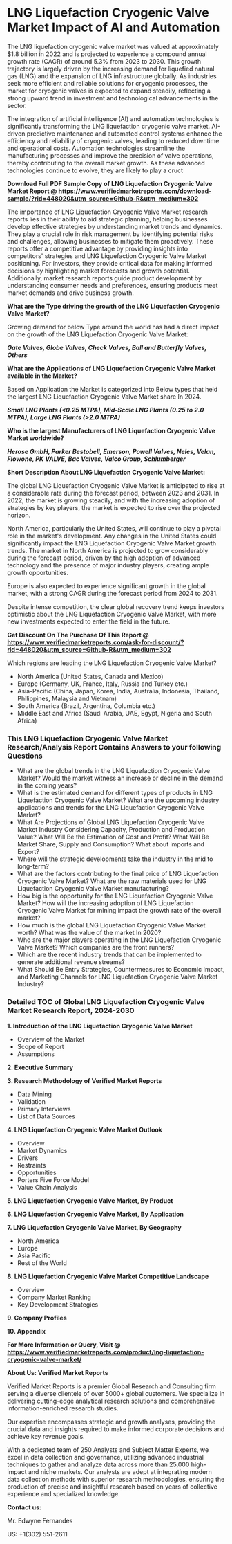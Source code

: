 <meta name="title" content="Global LNG Liquefaction Cryogenic Valve Market Impact of AI and Automation"><meta name="description" content="The LNG liquefaction cryogenic valve market was valued at approximately $1.8 billion in 2022 and is projected to experience a compound annual growth rate (CAGR) of aro"><meta name="title" content="LNG Liquefaction Cryogenic Valve Market Size, Share, Scope, Trends, Growth, Opportunities, Analysis, Forecast"><h1>LNG Liquefaction Cryogenic Valve Market Impact of AI and Automation</h1><p>The LNG liquefaction cryogenic valve market was valued at approximately $1.8 billion in 2022 and is projected to experience a compound annual growth rate (CAGR) of around 5.3% from 2023 to 2030. This growth trajectory is largely driven by the increasing demand for liquefied natural gas (LNG) and the expansion of LNG infrastructure globally. As industries seek more efficient and reliable solutions for cryogenic processes, the market for cryogenic valves is expected to expand steadily, reflecting a strong upward trend in investment and technological advancements in the sector.</p><p>The integration of artificial intelligence (AI) and automation technologies is significantly transforming the LNG liquefaction cryogenic valve market. AI-driven predictive maintenance and automated control systems enhance the efficiency and reliability of cryogenic valves, leading to reduced downtime and operational costs. Automation technologies streamline the manufacturing processes and improve the precision of valve operations, thereby contributing to the overall market growth. As these advanced technologies continue to evolve, they are likely to play a cruct</p><p id="" class=""><strong>Download Full PDF Sample Copy of LNG Liquefaction Cryogenic Valve Market Report @ <a href="https://www.verifiedmarketreports.com/download-sample/?rid=448020&utm_source=Github-R&utm_medium=302" target="_blank">https://www.verifiedmarketreports.com/download-sample/?rid=448020&utm_source=Github-R&utm_medium=302</a></strong></p><p>The importance of&nbsp;LNG Liquefaction Cryogenic Valve Market research reports lies in their ability to aid strategic planning, helping businesses develop effective strategies by understanding market trends and dynamics. They play a crucial role in risk management by identifying potential risks and challenges, allowing businesses to mitigate them proactively. These reports offer a competitive advantage by providing insights into competitors' strategies and LNG Liquefaction Cryogenic Valve Market positioning. For investors, they provide critical data for making informed decisions by highlighting market forecasts and growth potential. Additionally, market research reports guide product development by understanding consumer needs and preferences, ensuring products meet market demands and drive business growth.</p><p><strong>What are the&nbsp;Type driving the growth of the LNG Liquefaction Cryogenic Valve Market?</strong></p><p id="" class="">Growing demand for below Type around the world has had a direct impact on the growth of the LNG Liquefaction Cryogenic Valve Market:</p><em><strong>Gate Valves, Globe Valves, Check Valves, Ball and Butterfly Valves, Others</strong></em></p><strong>What are the&nbsp;Applications&nbsp;of LNG Liquefaction Cryogenic Valve Market available in the Market?</strong></p><p id="" class="">Based on Application the Market is categorized into Below types that held the largest LNG Liquefaction Cryogenic Valve Market share In 2024.</p><em><strong>Small LNG Plants (<0.25 MTPA), Mid-Scale LNG Plants (0.25 to 2.0 MTPA), Large LNG Plants (>2.0 MTPA)</strong></em></p><strong>Who is the largest Manufacturers of LNG Liquefaction Cryogenic Valve Market worldwide?</strong></p><p><em><strong>Herose GmbH, Parker Bestobell, Emerson, Powell Valves, Neles, Velan, Flowone, PK VALVE, Bac Valves, Valco Group, Schlumberger</strong></em></p><p id="" class=""><strong>Short Description About LNG Liquefaction Cryogenic Valve Market:</strong></p><p>The global LNG Liquefaction Cryogenic Valve Market is anticipated to rise at a considerable rate during the forecast period, between 2023 and 2031. In 2022, the market is growing steadily, and with the increasing adoption of strategies by key players, the market is expected to rise over the projected horizon.</p><p>North America, particularly the United States, will continue to play a pivotal role in the market's development. Any changes in the United States could significantly impact the LNG Liquefaction Cryogenic Valve Market growth trends. The market in North America is projected to grow considerably during the forecast period, driven by the high adoption of advanced technology and the presence of major industry players, creating ample growth opportunities.</p><p>Europe is also expected to experience significant growth in the global market, with a strong CAGR during the forecast period from 2024 to 2031.</p><p>Despite intense competition, the clear global recovery trend keeps investors optimistic about the LNG Liquefaction Cryogenic Valve Market, with more new investments expected to enter the field in the future.</p><p id="" class=""><strong>Get Discount On The Purchase Of This Report @ <a href="https://www.verifiedmarketreports.com/ask-for-discount/?rid=448020&utm_source=Github-R&utm_medium=302" target="_blank">https://www.verifiedmarketreports.com/ask-for-discount/?rid=448020&utm_source=Github-R&utm_medium=302</a></strong></p>Which regions are leading the LNG Liquefaction Cryogenic Valve Market?</p><ul><li>North America (United States, Canada and Mexico)</li><li>Europe (Germany, UK, France, Italy, Russia and Turkey etc.)</li><li>Asia-Pacific (China, Japan, Korea, India, Australia, Indonesia, Thailand, Philippines, Malaysia and Vietnam)</li><li>South America (Brazil, Argentina, Columbia etc.)</li><li>Middle East and Africa (Saudi Arabia, UAE, Egypt, Nigeria and South Africa)</li></ul><h3 id="" class="">This LNG Liquefaction Cryogenic Valve Market Research/Analysis Report Contains Answers to your following Questions</h3><ul><li>What are the global trends in the LNG Liquefaction Cryogenic Valve Market? Would the market witness an increase or decline in the demand in the coming years?</li><li>What is the estimated demand for different types of products in LNG Liquefaction Cryogenic Valve Market? What are the upcoming industry applications and trends for the LNG Liquefaction Cryogenic Valve Market?</li><li>What Are Projections of Global LNG Liquefaction Cryogenic Valve Market Industry Considering Capacity, Production and Production Value? What Will Be the Estimation of Cost and Profit? What Will Be Market Share, Supply and Consumption? What about imports and Export?</li><li>Where will the strategic developments take the industry in the mid to long-term?</li><li>What are the factors contributing to the final price of LNG Liquefaction Cryogenic Valve Market? What are the raw materials used for LNG Liquefaction Cryogenic Valve Market manufacturing?</li><li>How big is the opportunity for the LNG Liquefaction Cryogenic Valve Market? How will the increasing adoption of LNG Liquefaction Cryogenic Valve Market for mining impact the growth rate of the overall market?</li><li>How much is the global LNG Liquefaction Cryogenic Valve Market worth? What was the value of the market In 2020?</li><li>Who are the major players operating in the LNG Liquefaction Cryogenic Valve Market? Which companies are the front runners?</li><li>Which are the recent industry trends that can be implemented to generate additional revenue streams?</li><li>What Should Be Entry Strategies, Countermeasures to Economic Impact, and Marketing Channels for LNG Liquefaction Cryogenic Valve Market Industry?</li></ul><h3 id="" class="">Detailed TOC of Global LNG Liquefaction Cryogenic Valve Market Research Report, 2024-2030</h3><p id="" class=""><strong>1. Introduction of the LNG Liquefaction Cryogenic Valve Market</strong></p><ul><li>Overview of the Market</li><li>Scope of Report</li><li>Assumptions</li></ul><p id="" class=""><strong>2. Executive Summary</strong></p><p id="" class=""><strong>3. Research Methodology of Verified Market Reports</strong></p><ul><li>Data Mining</li><li>Validation</li><li>Primary Interviews</li><li>List of Data Sources</li></ul><p id="" class=""><strong>4. LNG Liquefaction Cryogenic Valve Market Outlook</strong></p><ul><li>Overview</li><li>Market Dynamics</li><li>Drivers</li><li>Restraints</li><li>Opportunities</li><li>Porters Five Force Model</li><li>Value Chain Analysis</li></ul><p id="" class=""><strong>5. LNG Liquefaction Cryogenic Valve Market, By Product</strong></p><p id="" class=""><strong>6. LNG Liquefaction Cryogenic Valve Market, By Application</strong></p><p id="" class=""><strong>7. LNG Liquefaction Cryogenic Valve Market, By Geography</strong></p><ul><li>North America</li><li>Europe</li><li>Asia Pacific</li><li>Rest of the World</li></ul><p id="" class=""><strong>8. LNG Liquefaction Cryogenic Valve Market Competitive Landscape</strong></p><ul><li>Overview</li><li>Company Market Ranking</li><li>Key Development Strategies</li></ul><p id="" class=""><strong>9. Company Profiles</strong></p><p id="" class=""><strong>10. Appendix</strong></p><p id="" class=""><strong>For More Information or Query, Visit @ <a href="https://www.verifiedmarketreports.com/product/lng-liquefaction-cryogenic-valve-market/" target="_blank">https://www.verifiedmarketreports.com/product/lng-liquefaction-cryogenic-valve-market/</a></strong></p><p id="" class=""><strong>About Us: Verified Market Reports</strong></p><p id="" class="">Verified Market Reports is a premier Global Research and Consulting firm serving a diverse clientele of over 5000+ global customers. We specialize in delivering cutting-edge analytical research solutions and comprehensive information-enriched research studies.</p><p id="" class="">Our expertise encompasses strategic and growth analyses, providing the crucial data and insights required to make informed corporate decisions and achieve key revenue goals.</p><p id="" class="">With a dedicated team of 250 Analysts and Subject Matter Experts, we excel in data collection and governance, utilizing advanced industrial techniques to gather and analyze data across more than 25,000 high-impact and niche markets. Our analysts are adept at integrating modern data collection methods with superior research methodologies, ensuring the production of precise and insightful research based on years of collective experience and specialized knowledge.</p><p id="" class=""><strong>Contact us:</strong></p><p id="" class="">Mr. Edwyne Fernandes</p><p id="" class="">US: +1(302) 551-2611</p>